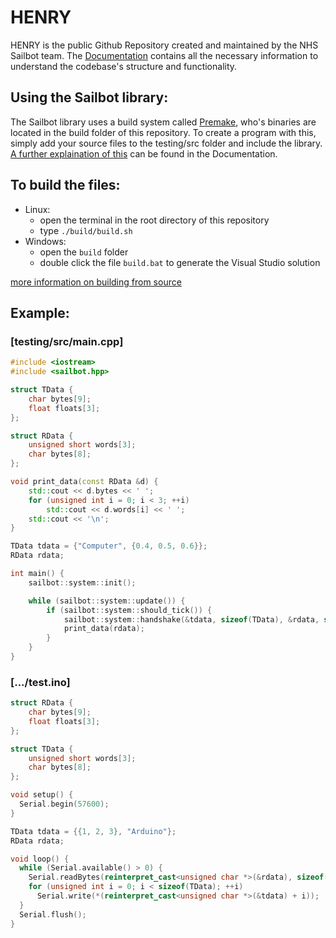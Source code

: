 # HENRY
HENRY is the public Github Repository created and maintained by the NHS Sailbot team. The [Documentation](https://github.com/NHS-Sailbot/HENRY/tree/master/docs) contains all the necessary information to understand the codebase's structure and functionality.

## Using the Sailbot library:
The Sailbot library uses a build system called [Premake](https://premake.github.io/), who's binaries are located in the build folder of this repository. To create a program with this, simply add your source files to the testing/src folder and include the library. [A further explaination of this](https://github.com/NHS-Sailbot/HENRY/tree/master/docs/WritingAPremakeScript) can be found in the Documentation.

## To build the files:
- Linux:
    - open the terminal in the root directory of this repository
    - type `./build/build.sh`
- Windows:
    - open the `build` folder
    - double click the file `build.bat` to generate the Visual Studio solution

[more information on building from source](https://github.com/NHS-Sailbot/HENRY/tree/master/docs/BuildingFromSource.md)

## Example:

### [testing/src/main.cpp]
```cpp
#include <iostream>
#include <sailbot.hpp>

struct TData {
    char bytes[9];
    float floats[3];
};

struct RData {
    unsigned short words[3];
    char bytes[8];
};

void print_data(const RData &d) {
    std::cout << d.bytes << ' ';
    for (unsigned int i = 0; i < 3; ++i)
        std::cout << d.words[i] << ' ';
    std::cout << '\n';
}

TData tdata = {"Computer", {0.4, 0.5, 0.6}};
RData rdata;

int main() {
    sailbot::system::init();

    while (sailbot::system::update()) {
        if (sailbot::system::should_tick()) {
            sailbot::system::handshake(&tdata, sizeof(TData), &rdata, sizeof(RData));
            print_data(rdata);
        }
    }
}
```
### [.../test.ino]
```cpp
struct RData {
    char bytes[9];
    float floats[3];
};

struct TData {
    unsigned short words[3];
    char bytes[8];
};

void setup() {
  Serial.begin(57600);
}

TData tdata = {{1, 2, 3}, "Arduino"};
RData rdata;

void loop() {
  while (Serial.available() > 0) {
    Serial.readBytes(reinterpret_cast<unsigned char *>(&rdata), sizeof(RData));
    for (unsigned int i = 0; i < sizeof(TData); ++i)
      Serial.write(*(reinterpret_cast<unsigned char *>(&tdata) + i));
  }
  Serial.flush();
}
```